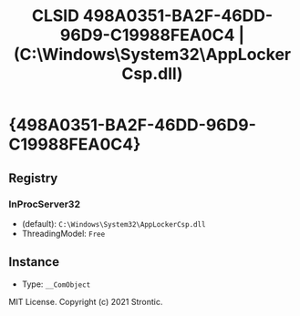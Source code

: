 ﻿---
title: "CLSID 498A0351-BA2F-46DD-96D9-C19988FEA0C4 | (C:\\Windows\\System32\\AppLockerCsp.dll)"
excerpt: What is COM-Object CLSID 498A0351-BA2F-46DD-96D9-C19988FEA0C4?
---

# {498A0351-BA2F-46DD-96D9-C19988FEA0C4}


## Registry


### InProcServer32

* (default): `C:\Windows\System32\AppLockerCsp.dll`
* ThreadingModel: `Free`

## Instance

* Type: `__ComObject`

MIT License. Copyright (c) 2021 Strontic.


